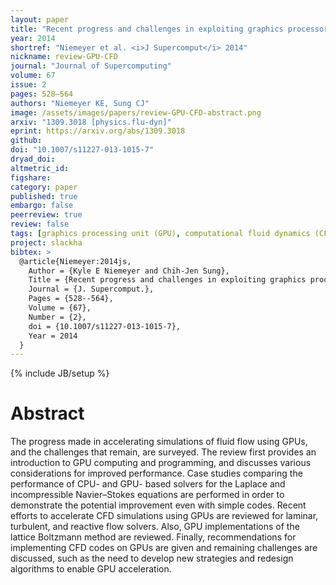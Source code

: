 ```yaml
---
layout: paper
title: "Recent progress and challenges in exploiting graphics processors in computational fluid dynamics"
year: 2014
shortref: "Niemeyer et al. <i>J Supercomput</i> 2014"
nickname: review-GPU-CFD
journal: "Journal of Supercomputing"
volume: 67
issue: 2
pages: 528–564
authors: "Niemeyer KE, Sung CJ"
image: /assets/images/papers/review-GPU-CFD-abstract.png
arxiv: "1309.3018 [physics.flu-dyn]"
eprint: https://arxiv.org/abs/1309.3018
github:
doi: "10.1007/s11227-013-1015-7"
dryad_doi:
altmetric_id:
figshare:
category: paper
published: true
embargo: false
peerreview: true
review: false
tags: [graphics processing unit (GPU), computational fluid dynamics (CFD), laminar flows, turbulent flow, reactive flow, CUDA]
project: slackha
bibtex: >
  @article{Niemeyer:2014js,
    Author = {Kyle E Niemeyer and Chih-Jen Sung},
    Title = {Recent progress and challenges in exploiting graphics processors in computational fluid dynamics},
    Journal = {J. Supercomput.},
    Pages = {528--564},
    Volume = {67},
    Number = {2},
    doi = {10.1007/s11227-013-1015-7},
    Year = 2014
  }
---
```

{% include JB/setup %}

# Abstract

The progress made in accelerating simulations of fluid flow using GPUs, and the challenges that remain, are surveyed. The review first provides an introduction to GPU computing and programming, and discusses various considerations for improved performance. Case studies comparing the performance of CPU- and GPU- based solvers for the Laplace and incompressible Navier–Stokes equations are performed in order to demonstrate the potential improvement even with simple codes. Recent efforts to accelerate CFD simulations using GPUs are reviewed for laminar, turbulent, and reactive flow solvers. Also, GPU implementations of the lattice Boltzmann method are reviewed. Finally, recommendations for implementing CFD codes on GPUs are given and remaining challenges are discussed, such as the need to develop new strategies and redesign algorithms to enable GPU acceleration.
